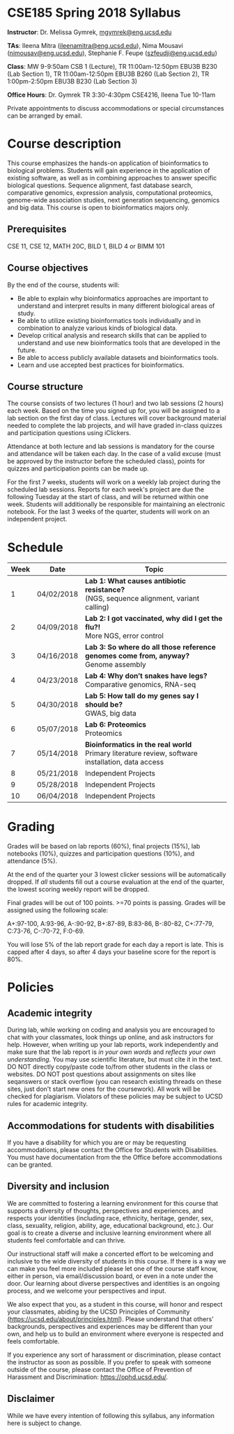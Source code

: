 # CSE185 Spring 2018 Syllabus

**Instructor**: Dr. Melissa Gymrek, mgymrek@eng.ucsd.edu

**TAs**: Ileena Mitra (ileenamitra@eng.ucsd.edu), Nima Mousavi (nimousav@eng.ucsd.edu), Stephanie F. Feupe (szfeudji@eng.ucsd.edu)

**Class**: MW 9-9:50am CSB 1 (Lecture), TR 11:00am-12:50pm EBU3B B230 (Lab Section 1), TR 11:00am-12:50pm EBU3B B260 (Lab Section 2), TR 1:00pm-2:50pm EBU3B B230 (Lab Section 3)

**Office Hours**: Dr. Gymrek TR 3:30-4:30pm CSE4216, Ileena Tue 10-11am

Private appointments to discuss accommodations or special circumstances can be arranged by email.

# Course description
This course emphasizes the hands-on application of bioinformatics to biological problems. Students will gain experience in the application of existing software, as well as in combining approaches to answer specific biological questions. Sequence alignment, fast database search, comparative genomics, expression analysis, computational proteomics, genome-wide association studies, next generation sequencing, genomics and big data. This course is open to bioinformatics majors only.

## Prerequisites
CSE 11, CSE 12, MATH 20C, BILD 1, BILD 4 or BIMM 101

## Course objectives
By the end of the course, students will:

* Be able to explain why bioinformatics approaches are important to understand and interpret results in many different biological areas of study.
* Be able to utilize existing bioinformatics tools individually and in combination to analyze various kinds of biological data.
* Develop critical analysis and research skills that can be applied to understand and use new bioinformatics tools that are developed in the future.
* Be able to access publicly available datasets and bioinformatics tools.
* Learn and use accepted best practices for bioinformatics.

## Course structure
The course consists of two lectures (1 hour) and two lab sessions (2 hours) each week. Based on the time you signed up for, you will be assigned to a lab section on the first day of class.
Lectures will cover background material needed to complete the lab projects, and will have graded in-class quizzes and participation questions using iClickers.

Attendance at both lecture and lab sessions is mandatory for the course and attendance will be taken each day. In the case of a valid excuse (must be approved by the instructor before the scheduled class), points for quizzes and participation points can be made up.

For the first 7 weeks, students will work on a weekly lab project during the scheduled lab sessions. Reports for each week's project are due the following Tuesday at the start of class, and will be returned within one week. Students will additionally be responsible for maintaining an electronic notebook. For the last 3 weeks of the quarter, students will work on an independent project.

# Schedule
| Week | Date | Topic |
|----------|----------|-------|
| 1 | 04/02/2018 | **Lab 1: What causes antibiotic resistance?** <br> (NGS, sequence alignment, variant calling) |
| 2 | 04/09/2018 | **Lab 2: I got vaccinated, why did I get the flu?!** <br> More NGS, error control |
| 3 | 04/16/2018 | **Lab 3: So where do all those reference genomes come from, anyway?** <br> Genome assembly |
| 4 | 04/23/2018 | **Lab 4: Why don’t snakes have legs?** <br> Comparative genomics, RNA-seq|
| 5 | 04/30/2018 | **Lab 5: How tall do my genes say I should be?** <br> GWAS, big data|
| 6 | 05/07/2018 | **Lab 6: Proteomics**<br> Proteomics|
| 7 | 05/14/2018 | **Bioinformatics in the real world** <br> Primary literature review, software installation, data access|
| 8 | 05/21/2018 | Independent Projects|
| 9 | 05/28/2018 | Independent Projects|
| 10 | 06/04/2018 | Independent Projects|


# Grading
Grades will be based on lab reports (60%), final projects (15%), lab notebooks (10%), quizzes and participation questions (10%), and attendance (5%).

At the end of the quarter your 3 lowest clicker sessions will be automatically dropped. If *all* students fill out a course evaluation at the end of the quarter, the lowest scoring weekly report will be dropped.

Final grades will be out of 100 points. >=70 points is passing. Grades will be assigned using the following scale:

A+:97-100, A:93-96, A-:90-92,
B+:87-89, B:83-86, B-:80-82,
C+:77-79, C:73-76, C-:70-72,
F:0-69.

You will lose 5% of the lab report grade for each day a report is late. This is capped after 4 days, so after 4 days your baseline score for the report is 80%. 

# Policies

## Academic integrity
During lab, while working on coding and analysis you are encouraged to chat with your classmates, look things up online, and ask instructors for help. However, when writing up your lab reports, work independently and make sure that the lab report is *in your own words* and *reflects your own understanding*. You may use scientific literature, but must cite it in the text. DO NOT directly copy/paste code to/from other students in the class or websites. DO NOT post questions about assignments on sites like seqanswers or stack overflow (you can research existing threads on these sites, just don't start new ones for the coursework). All work will be checked for plagiarism. Violators of these policies may be subject to UCSD rules for academic integrity.

## Accommodations for students with disabilities
If you have a disability for which you are or may be requesting accommodations, please contact the Office for Students with Disabilities.  You must have documentation from the the Office before accommodations can be granted.

## Diversity and inclusion
We are committed to fostering a learning environment for this course that supports a diversity of thoughts, perspectives and experiences, and respects your identities (including race, ethnicity, heritage, gender, sex, class, sexuality, religion, ability, age, educational background, etc.).  Our goal is to create a diverse and inclusive learning environment where all students feel comfortable and can thrive. 

Our instructional staff will make a concerted effort to be welcoming and inclusive to the wide diversity of students in this course.  If there is a way we can make you feel more included please let one of the course staff know, either in person, via email/discussion board, or even in a note under the door.  Our learning about diverse perspectives and identities is an ongoing process, and we welcome your perspectives and input.  

We also expect that you, as a student in this course, will honor and respect your classmates, abiding by the UCSD Principles of Community (https://ucsd.edu/about/principles.html).  Please understand that others’ backgrounds, perspectives and experiences may be different than your own, and help us to build an environment where everyone is respected and feels comfortable.

If you experience any sort of harassment or discrimination, please contact the instructor as soon as possible.   If you prefer to speak with someone outside of the course, please contact the Office of Prevention of Harassment and Discrimination: https://ophd.ucsd.edu/. 

## Disclaimer
While we have every intention of following this syllabus, any information here is subject to change.
